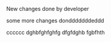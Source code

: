 New changes done by developer

some more changes dondddddddeddd


cccccc
dghbfghfghfg
dfgfdghb
fgbfhth

